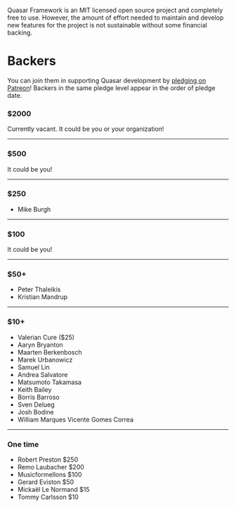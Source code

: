 Quasar Framework is an MIT licensed open source project and completely free to use. However, the amount of effort needed to maintain and develop new features for the project is not sustainable without some financial backing.

# Backers

You can join them in supporting Quasar development by [pledging on Patreon](https://www.patreon.com/quasarframework)! Backers in the same pledge level appear in the order of pledge date.

### $2000

Currently vacant. It could be you or your organization!

---

### $500

It could be you!

---

### $250

- Mike Burgh

---

### $100

It could be you!

---

### $50+

- Peter Thaleikis
- Kristian Mandrup

---

### $10+

- Valerian Cure ($25)
- Aaryn Bryanton
- Maarten Berkenbosch
- Marek Urbanowicz
- Samuel Lin
- Andrea Salvatore
- Matsumoto Takamasa
- Keith Bailey
- Borris Barroso
- Sven Delueg
- Josh Bodine
- William Marques Vicente Gomes Correa

---

### One time

- Robert Preston $250
- Remo Laubacher $200
- Musicformellons $100
- Gerard Eviston $50
- Mickaël Le Normand $15
- Tommy Carlsson $10
